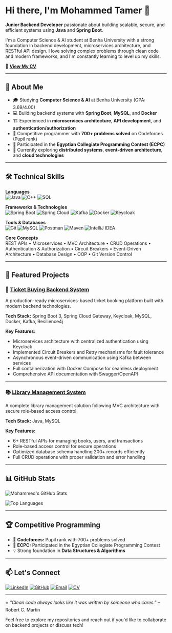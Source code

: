 # Hi there, I'm Mohammed Tamer 👋

**Junior Backend Developer** passionate about building scalable, secure, and efficient systems using **Java** and **Spring Boot**.

I'm a Computer Science & AI student at Benha University with a strong foundation in backend development, microservices architecture, and RESTful API design. I love solving complex problems through clean code and modern frameworks, and I'm constantly learning to level up my skills.

📄 **[View My CV](https://drive.google.com/file/d/1XaejdMd2hh2sltCdLCR_-434eAY5ctHE/view?usp=sharing)**

---

## 🚀 About Me

- 🎓 Studying **Computer Science & AI** at Benha University (GPA: 3.69/4.00)
- 💻 Building backend systems with **Spring Boot**, **MySQL**, and **Docker**
- 🏗️ Experienced in **microservices architecture**, **API development**, and **authentication/authorization**
- 🧩 Competitive programmer with **700+ problems solved** on Codeforces (Pupil rank)
- 🎯 Participated in the **Egyptian Collegiate Programming Contest (ECPC)**
- 🌱 Currently exploring **distributed systems**, **event-driven architecture**, and **cloud technologies**

---

## 🛠️ Technical Skills

**Languages**  
![Java](https://img.shields.io/badge/Java-ED8B00?style=for-the-badge&logo=openjdk&logoColor=white)
![C++](https://img.shields.io/badge/C++-00599C?style=for-the-badge&logo=cplusplus&logoColor=white)
![SQL](https://img.shields.io/badge/SQL-4479A1?style=for-the-badge&logo=mysql&logoColor=white)

**Frameworks & Technologies**  
![Spring Boot](https://img.shields.io/badge/Spring_Boot-6DB33F?style=for-the-badge&logo=spring-boot&logoColor=white)
![Spring Cloud](https://img.shields.io/badge/Spring_Cloud-6DB33F?style=for-the-badge&logo=spring&logoColor=white)
![Kafka](https://img.shields.io/badge/Apache_Kafka-231F20?style=for-the-badge&logo=apache-kafka&logoColor=white)
![Docker](https://img.shields.io/badge/Docker-2496ED?style=for-the-badge&logo=docker&logoColor=white)
![Keycloak](https://img.shields.io/badge/Keycloak-008aaa?style=for-the-badge&logo=keycloak&logoColor=white)

**Tools & Databases**  
![Git](https://img.shields.io/badge/Git-F05032?style=for-the-badge&logo=git&logoColor=white)
![MySQL](https://img.shields.io/badge/MySQL-4479A1?style=for-the-badge&logo=mysql&logoColor=white)
![Postman](https://img.shields.io/badge/Postman-FF6C37?style=for-the-badge&logo=postman&logoColor=white)
![Maven](https://img.shields.io/badge/Maven-C71A36?style=for-the-badge&logo=apache-maven&logoColor=white)
![IntelliJ IDEA](https://img.shields.io/badge/IntelliJ_IDEA-000000?style=for-the-badge&logo=intellij-idea&logoColor=white)

**Core Concepts**  
REST APIs • Microservices • MVC Architecture • CRUD Operations • Authentication & Authorization • Circuit Breakers • Event-Driven Architecture • Database Design • OOP • Git Version Control

---

## 💼 Featured Projects

### 🎫 [Ticket Buying Backend System](https://github.com/ma7amed123x/aizen-microservices-project)
A production-ready microservices-based ticket booking platform built with modern backend technologies.

**Tech Stack:** Spring Boot 3, Spring Cloud Gateway, Keycloak, MySQL, Docker, Kafka, Resilience4j

**Key Features:**
- Microservices architecture with centralized authentication using Keycloak
- Implemented Circuit Breakers and Retry mechanisms for fault tolerance
- Asynchronous event-driven communication using Kafka between services
- Full containerization with Docker Compose for seamless deployment
- Comprehensive API documentation with Swagger/OpenAPI

---

### 📚 [Library Management System](https://github.com/ma7amed123x/Library-Managment-System)
A complete library management solution following MVC architecture with secure role-based access control.

**Tech Stack:** Java, MySQL

**Key Features:**
- 6+ RESTful APIs for managing books, users, and transactions
- Role-based access control for secure operations
- Optimized database schema handling 200+ records efficiently
- Full CRUD operations with proper validation and error handling

---

## 📊 GitHub Stats

![Mohammed's GitHub Stats](https://github-readme-stats.vercel.app/api?username=ma7amed123x&show_icons=true&theme=radical&hide_border=true&count_private=true)

![Top Languages](https://github-readme-stats.vercel.app/api/top-langs/?username=ma7amed123x&layout=compact&theme=radical&hide_border=true)

---

## 🏆 Competitive Programming

- 🥉 **Codeforces:** Pupil rank with 700+ problems solved
- 🎯 **ECPC:** Participated in the Egyptian Collegiate Programming Contest
- 💡 Strong foundation in **Data Structures & Algorithms**

---

## 📫 Let's Connect

[![LinkedIn](https://img.shields.io/badge/LinkedIn-0077B5?style=for-the-badge&logo=linkedin&logoColor=white)](https://linkedin.com/in/mohammed-tamer-a5a61a28a)
[![GitHub](https://img.shields.io/badge/GitHub-100000?style=for-the-badge&logo=github&logoColor=white)](https://github.com/ma7amed123x)
[![Email](https://img.shields.io/badge/Email-D14836?style=for-the-badge&logo=gmail&logoColor=white)](mailto:ma7medtamer123xx@gmail.com)
[![CV](https://img.shields.io/badge/Download_CV-4285F4?style=for-the-badge&logo=google-drive&logoColor=white)](https://drive.google.com/file/d/1XaejdMd2hh2sltCdLCR_-434eAY5ctHE/view?usp=sharing)

---

⭐️ *"Clean code always looks like it was written by someone who cares."* – Robert C. Martin

Feel free to explore my repositories and reach out if you'd like to collaborate on backend projects or discuss tech!